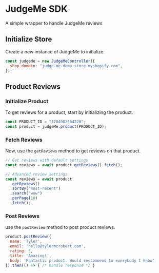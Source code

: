 # JudgeMe SDK

A simple wrapper to handle JudgeMe reviews

## Initialize Store

Create a new instance of JudgeMe to initialize.

```js
const judgeMe = new JudgeMeController({
  shop_domain: "judge-me-demo-store.myshopify.com",
});
```

## Product Reviews

### Initialize Product

To get reviews for a product, start by initializing the product.

```js
const PRODUCT_ID = "3784982364220";
const product = judgeMe.product(PRODUCT_ID);
```

### Fetch Reviews

Now, use the `getReviews` method to get reviews on that product.

```js
// Get reviews with default settings
const reviews = await product.getReviews().fetch();

// Advanced review settings
const reviews = await product
  .getReviews()
  .sortBy("most-recent")
  .search("wow")
  .perPage(10)
  .fetch();
```

### Post Reviews

use the `postReview` method to post product reviews.

```js
product.postReview({
  name: 'Tyler',
  email: 'hello@tylermcrobert.com',
  rating: 5,
  title: 'Amazing!',
  body: 'Fantastic product. Would reccommend to everybody I know'
}).then(() => { /* handle response */ }
```
